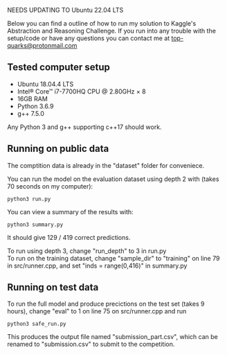 NEEDS UPDATING TO Ubuntu 22.04 LTS

Below you can find a outline of how to run my solution to Kaggle's Abstraction and Reasoning Challenge.
If you run into any trouble with the setup/code or have any questions you can contact me at top-quarks@protonmail.com

## Tested computer setup
 - Ubuntu 18.04.4 LTS
 - Intel® Core™ i7-7700HQ CPU @ 2.80GHz × 8
 - 16GB RAM
 - Python 3.6.9
 - g++ 7.5.0

Any Python 3 and g++ supporting c++17 should work.

## Running on public data
The comptition data is already in the "dataset" folder for conveniece.

You can run the model on the evaluation dataset using depth 2 with (takes 70 seconds on my computer):

```python3 run.py```

You can view a summary of the results with:

```python3 summary.py```

It should give 129 / 419 correct predictions.

To run using depth 3, change "run_depth" to 3 in run.py<br/>
To run on the training dataset, change "sample_dir" to "training" on line 79 in src/runner.cpp, and set "inds = range(0,416)" in summary.py


## Running on test data
To run the full model and produce precictions on the test set (takes 9 hours), change "eval" to 1 on line 75 on src/runner.cpp and run

```python3 safe_run.py```

This produces the output file named "submission_part.csv", which can be renamed to "submission.csv" to submit to the competition.

